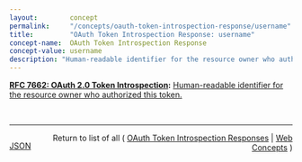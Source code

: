 ```yaml
---
layout:        concept
permalink:     "/concepts/oauth-token-introspection-response/username"
title:         "OAuth Token Introspection Response: username"
concept-name:  OAuth Token Introspection Response
concept-value: username
description: "Human-readable identifier for the resource owner who authorized this token."
---
```


**[RFC 7662: OAuth 2.0 Token Introspection](/specs/IETF/RFC/7662 "This specification defines a method for a protected resource to query an OAuth 2.0 authorization server to determine the active state of an OAuth 2.0 token and to determine meta-information about this token. OAuth 2.0 deployments can use this method to convey information about the authorization context of the token from the authorization server to the protected resource."):** [Human-readable identifier for the resource owner who authorized this token.](http://tools.ietf.org/html/rfc7662#section-2.2 "Read documentation for OAuth Token Introspection Response &#34;username&#34;")

<br/>
<hr/>

<p style="float : left"><a href="./username.json" title="JSON representing this particular Web Concept value">JSON</a></p>
<p style="text-align: right">Return to list of all ( <a href="../oauth-token-introspection-responses">OAuth Token Introspection Responses</a> | <a href="../">Web Concepts</a> )</p>
